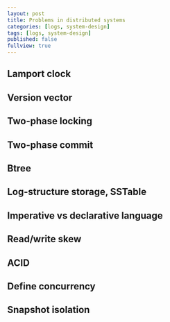 ```yaml
---
layout: post
title: Problems in distributed systems
categories: [logs, system-design]
tags: [logs, system-design]
published: false
fullview: true
---
```


## Lamport clock

## Version vector

## Two-phase locking

## Two-phase commit

## Btree

## Log-structure storage, SSTable

## Imperative vs declarative language

## Read/write skew

## ACID

## Define concurrency

## Snapshot isolation
